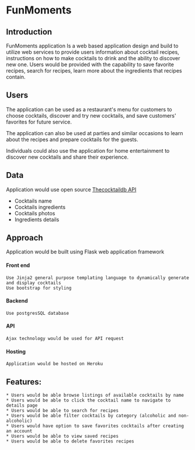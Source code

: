 # FunMoments 
## Introduction
  FunMoments application Is a web based application design and build to utilize web services to provide users information about cocktail recipes, instructions on       how to make cocktails to drink and the ability to discover new one. Users would be provided with the capability to save favorite recipes, search for recipes, learn more about the ingredients that recipes contain. 

## Users
  The application can be used as a restaurant's menu for customers to choose cocktails, discover and try new cocktails, and save customers' favorites for future service. 
  
  The application can also be used at parties and similar occasions to learn about the recipes and prepare cocktails for the guests. 

  Individuals could also use the application for home entertainment to discover new cocktails and share their experience. 

## Data
  Application would use open source [Thecocktaildb API](https://www.thecocktaildb.com/api.php?ref=apilist.fun, "Thecocktaildb API") 
  * Cocktails name 
  * Cocktails ingredients 
  * Cocktails photos 
  * Ingredients details 

## Approach 
   Application would be built using Flask web application framework 
   #### Front end 
    Use Jinja2 general purpose templating language to dynamically generate and display cocktails 
    Use bootstrap for styling 
   #### Backend 
    Use postgresSQL database
   #### API
    Ajax technology would be used for API request
   #### Hosting
    Application would be hosted on Heroku

## Features:
    * Users would be able browse listings of available cocktails by name 
    * Users would be able to click the cocktail name to navigate to details page 
    * Users would be able to search for recipes 
    * Users would be able filter cocktails by category (alcoholic and non-alcoholic)
    * Users would have option to save favorites cocktails after creating an account
    * Users would be able to view saved recipes 
    * Users would be able to delete favorites recipes 
